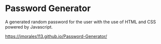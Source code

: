 # Password Generator

A generated random password for the user with the use of HTML and CSS powered by Javascript. 

https://jmorales113.github.io/Password-Generator/

